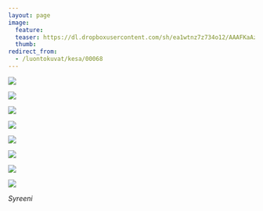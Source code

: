 ```yaml
---
layout: page
image:
  feature:
  teaser: https://dl.dropboxusercontent.com/sh/ea1wtnz7z734o12/AAAFKaAzkGfolxkTm6_m8vpGa/luontokuvat/kes%C3%A4/10/DS56288-245px.jpg
  thumb:
redirect_from:
  - /luontokuvat/kesa/00068
---
```


[![](https://dl.dropboxusercontent.com/sh/ea1wtnz7z734o12/AAC5DxNu3t-rJxSuqZARpiXma/luontokuvat/kes%C3%A4/3/DS18893-800px.jpg)](https://dl.dropboxusercontent.com/sh/ea1wtnz7z734o12/AAAt0EgfP-hxIygWC_qYPi49a/luontokuvat/kes%C3%A4/3/DS18893.jpg)

[![](https://dl.dropboxusercontent.com/sh/ea1wtnz7z734o12/AAB7eNfgvIONCnzvNI23KAwha/luontokuvat/kes%C3%A4/3/DS18926-800px.jpg)](https://dl.dropboxusercontent.com/sh/ea1wtnz7z734o12/AAArPq0VFJfpZ0qLO5MWTl_pa/luontokuvat/kes%C3%A4/3/DS18926.jpg)

[![](https://dl.dropboxusercontent.com/sh/ea1wtnz7z734o12/AAC_OuJLSOZo9jbmIQyXs4Z1a/luontokuvat/kes%C3%A4/3/DS18927-800px.jpg)](https://dl.dropboxusercontent.com/sh/ea1wtnz7z734o12/AABgGZ56jPuSQp7G0ZEJJuk8a/luontokuvat/kes%C3%A4/3/DS18927.jpg)

[![](https://dl.dropboxusercontent.com/sh/ea1wtnz7z734o12/AAA6pfRrQ4nS33zanHNNmjEZa/luontokuvat/kes%C3%A4/3/DS18931-800px.jpg)](https://dl.dropboxusercontent.com/sh/ea1wtnz7z734o12/AAC7kk-X4vxgoYRQEa1mfxNda/luontokuvat/kes%C3%A4/3/DS18931.jpg)

[![](https://dl.dropboxusercontent.com/sh/ea1wtnz7z734o12/AAAwBZRqn1V9uKUQ8ifnU0CRa/luontokuvat/kes%C3%A4/3/DS18937-800px.jpg)](https://dl.dropboxusercontent.com/sh/ea1wtnz7z734o12/AABIEdmcNqeWjDY36xGDH3Qha/luontokuvat/kes%C3%A4/3/DS18937.jpg)

[![](https://dl.dropboxusercontent.com/sh/ea1wtnz7z734o12/AADX1V0eVuhKhnggJeGrQ5AUa/luontokuvat/kes%C3%A4/10/DS56281-800px.jpg)](https://dl.dropboxusercontent.com/sh/ea1wtnz7z734o12/AAAOc3mXdIVUkS6_yXNWdrmCa/luontokuvat/kes%C3%A4/10/DS56281.jpg)

[![](https://dl.dropboxusercontent.com/sh/ea1wtnz7z734o12/AAAzYmTQ5phJM7sj1cZXwKsHa/luontokuvat/kes%C3%A4/10/DS56284-800px.jpg)](https://dl.dropboxusercontent.com/sh/ea1wtnz7z734o12/AAC7vxeTJVeQ0BN2QyEc6NlDa/luontokuvat/kes%C3%A4/10/DS56284.jpg)

[![](https://dl.dropboxusercontent.com/sh/ea1wtnz7z734o12/AAB3Rop9xVu9EbCJAQZGd9bCa/luontokuvat/kes%C3%A4/10/DS56288-800px.jpg)](https://dl.dropboxusercontent.com/sh/ea1wtnz7z734o12/AADzCWJPNrIpsM9h0Mt7Mqtla/luontokuvat/kes%C3%A4/10/DS56288.jpg)

*Syreeni*
